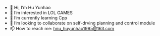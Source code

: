 - 👋 Hi, I’m Hu Yunhao
- 👀 I’m interested in LOL GAMES
- 🌱 I’m currently learning Cpp
- 💞️ I’m looking to collaborate on self-drving planning and control module
- 📫 How to reach me: hnu_huyunhao1995@163.com

<!---
longfei1995/longfei1995 is a ✨ special ✨ repository because its `README.md` (this file) appears on your GitHub profile.
You can click the Preview link to take a look at your changes.
--->
